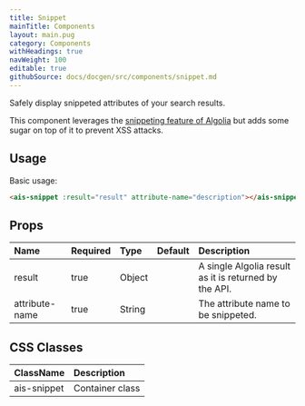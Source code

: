 ```yaml
---
title: Snippet
mainTitle: Components
layout: main.pug
category: Components
withHeadings: true
navWeight: 100
editable: true
githubSource: docs/docgen/src/components/snippet.md
---
```


Safely display snippeted attributes of your search results.

This component leverages the [snippeting feature of Algolia](https://www.algolia.com/doc/faq/searching/what-is-attributes-to-snippet-how-does-it-work/#faq-section)
but adds some sugar on top of it to prevent XSS attacks.


## Usage

Basic usage:

```html
<ais-snippet :result="result" attribute-name="description"></ais-snippet>
```

## Props

| Name           | Required | Type   | Default | Description                                             |
|:---------------|:---------|:-------|:--------|:--------------------------------------------------------|
| result         | true     | Object |         | A single Algolia result as it is returned by the API.   |
| attribute-name | true     | String |         | The attribute name to be snippeted.                   | |

## CSS Classes

| ClassName   | Description     |
|:------------|:----------------|
| ais-snippet | Container class |
